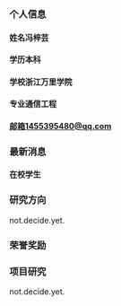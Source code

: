 ### 个人信息
#### 姓名冯梓芸
#### 学历本科
#### 学校浙江万里学院
#### 专业通信工程
#### 邮箱1455395480@qq.com

### 最新消息
#### 在校学生

### 研究方向
not.decide.yet.
### 荣誉奖励

### 项目研究
not.decide.yet.

